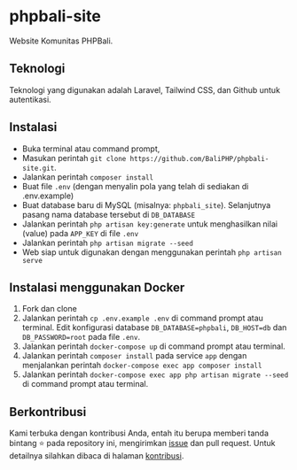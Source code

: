 # phpbali-site
Website Komunitas PHPBali.

## Teknologi
Teknologi yang digunakan adalah Laravel, Tailwind CSS, dan Github untuk autentikasi.

## Instalasi
* Buka terminal atau command prompt,
* Masukan perintah ```git clone https://github.com/BaliPHP/phpbali-site.git```.
* Jalankan perintah ```composer install```
* Buat file ```.env``` (dengan menyalin pola yang telah di sediakan di .env.example)
* Buat database baru di MySQL (misalnya: ```phpbali_site```). Selanjutnya pasang nama database tersebut
di `DB_DATABASE`
* Jalankan perintah ```php artisan key:generate``` untuk menghasilkan nilai (value) pada `APP_KEY` di file ```.env```
* Jalankan perintah ```php artisan migrate --seed```
* Web siap untuk digunakan dengan menggunakan perintah ```php artisan serve```

## Instalasi menggunakan Docker
1. Fork dan clone
1. Jalankan perintah `cp .env.example .env` di command prompt atau terminal. Edit konfigurasi database `DB_DATABASE=phpbali`, `DB_HOST=db` dan `DB_PASSWORD=root` pada file `.env`.
1. Jalankan perintah `docker-compose up` di command prompt atau terminal.
1. Jalankan perintah `composer install` pada service `app` dengan menjalankan perintah `docker-compose exec app composer install`
1. Jalankan perintah `docker-compose exec app php artisan migrate --seed` di command prompt atau terminal.

## Berkontribusi
Kami terbuka dengan kontribusi Anda, entah itu berupa memberi tanda bintang ⭐️ pada repository ini, mengirimkan [issue](https://github.com/BaliPHP/phpbali-site/issues) dan pull request. Untuk detailnya silahkan dibaca di halaman [kontribusi](CONTRIBUTING.md).
